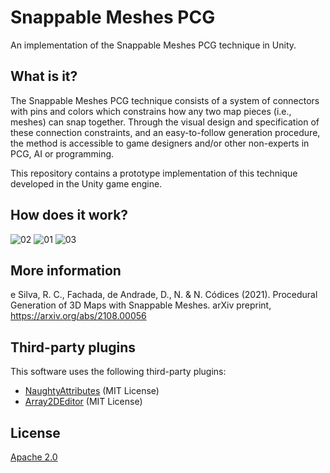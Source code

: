 # Snappable Meshes PCG

An implementation of the Snappable Meshes PCG technique in Unity.

## What is it?

The Snappable Meshes PCG technique consists of a system of connectors with pins
and colors which constrains how any two map pieces (i.e., meshes) can snap
together. Through the visual design and specification of these connection
constraints, and an easy-to-follow generation procedure, the method is
accessible to game designers and/or other non-experts in PCG, AI or programming.

This repository contains a prototype implementation of this technique developed
in the Unity game engine.
## How does it work?

![02](https://user-images.githubusercontent.com/3018963/127988176-a3002b05-bc4c-4eb1-b817-b6fd955e6b85.png)
![01](https://user-images.githubusercontent.com/3018963/127988173-6c761e64-6e91-464d-b5e0-6449a7ac3978.jpg)
![03](https://user-images.githubusercontent.com/3018963/127988180-db63f5b2-58c1-4133-9666-f7d8f07759a9.png)

## More information

e Silva, R. C., Fachada, de Andrade, D., N. & N. Códices (2021). Procedural
Generation of 3D Maps with Snappable Meshes. arXiv preprint, <https://arxiv.org/abs/2108.00056>

## Third-party plugins

This software uses the following third-party plugins:

* [NaughtyAttributes](https://github.com/dbrizov/NaughtyAttributes)
  (MIT License)
* [Array2DEditor](https://github.com/Eldoir/Array2DEditor) (MIT License)

## License

[Apache 2.0](LICENSE)
